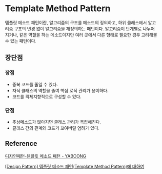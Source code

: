 # Template Method Pattern

템플릿 메소드 패턴이란, 알고리즘의 구조를 메소드의 정의하고, 하위 클래스에서 알고리즘 구조의 변경 없이 알고리즘을 재정의하는 패턴이다.
알고리즘이 단계별로 나누어 지거나, 같은 역할을 하는 메소드이지만 여러 곳에서 다른 형태로 필요한 경우 고려해볼 수 있는 패턴이다.

## 장단점

### 장점

- 중복 코드를 줄일 수 있다.
- 자식 클래스의 역할을 줄여 핵심 로직 관리가 용이하다.
- 코드를 객체지향적으로 구성할 수 있다.

### 단점

- 추상메소드가 많아지면 클래스 관리가 복잡해진다.
- 클래스 간의 관계와 코드가 꼬여버릴 염려가 있다.


## Reference

[디자인패턴-템플릿 메소드 패턴 - YABOONG](https://yaboong.github.io/design-pattern/2018/09/27/template-method-pattern/)

[[Design Pattern] 템플릿 메소드 패턴(Template Method Pattern)에 대하여](https://coding-factory.tistory.com/712)